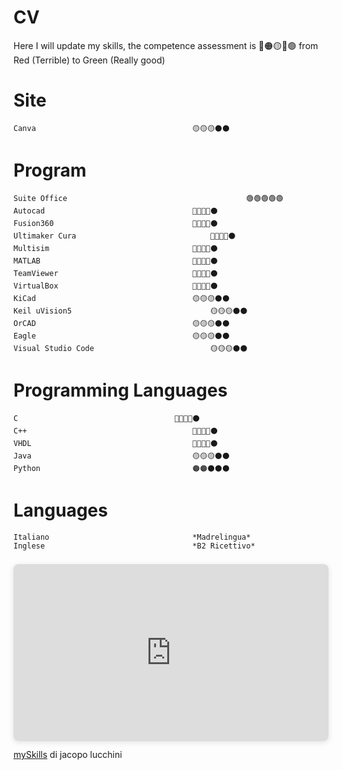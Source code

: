 # CV
Here I will update my skills,
	the competence assessment is
	🔴🟠🟡🔵🟢
from Red (Terrible) to Green (Really good)

# Site
	Canva									🟡🟡🟡⚫⚫
# Program
													
	Suite Office						                🟢🟢🟢🟢🟢
	Autocad  								🔵🔵🔵🔵⚫
	Fusion360								🔵🔵🔵🔵⚫
	Ultimaker Cura								🔵🔵🔵🔵⚫
	Multisim								🔵🔵🔵🔵⚫
	MATLAB									🔵🔵🔵🔵⚫
	TeamViewer								🔵🔵🔵🔵⚫
	VirtualBox								🔵🔵🔵🔵⚫
	KiCad								 	🟡🟡🟡⚫⚫
	Keil uVision5								🟡🟡🟡⚫⚫
	OrCAD									🟡🟡🟡⚫⚫
	Eagle 									🟡🟡🟡⚫⚫
	Visual Studio Code							🟡🟡🟡⚫⚫

	
# Programming Languages 
	C									🔵🔵🔵🔵⚫
	C++ 									🔵🔵🔵🔵⚫
	VHDL									🔵🔵🔵🔵⚫
	Java									🟡🟡🟡⚫⚫
	Python									🟠🟠⚫⚫⚫
	
# Languages
	Italiano								*Madrelingua*
	Inglese									*B2 Ricettivo*
	
	
<div style="position: relative; width: 100%; height: 0; padding-top: 56.2225%;
 padding-bottom: 0; box-shadow: 0 2px 8px 0 rgba(63,69,81,0.16); margin-top: 1.6em; margin-bottom: 0.9em; overflow: hidden;
 border-radius: 8px; will-change: transform;">
  <iframe loading="lazy" style="position: absolute; width: 100%; height: 100%; top: 0; left: 0; border: none; padding: 0;margin: 0;"
    src="https:&#x2F;&#x2F;www.canva.com&#x2F;design&#x2F;DAFeqry86vk&#x2F;view?embed" allowfullscreen="allowfullscreen" allow="fullscreen">
  </iframe>
</div>
<a href="https:&#x2F;&#x2F;www.canva.com&#x2F;design&#x2F;DAFeqry86vk&#x2F;view?utm_content=DAFeqry86vk&amp;utm_campaign=designshare&amp;utm_medium=embeds&amp;utm_source=link" target="_blank" rel="noopener">mySkills</a> di jacopo lucchini
